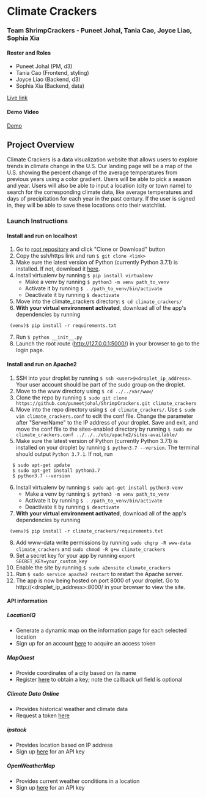 # Climate Crackers 
### Team ShrimpCrackers - Puneet Johal, Tania Cao, Joyce Liao, Sophia Xia
#### Roster and Roles
* Puneet Johal (PM, d3)
* Tania Cao (Frontend, styling)
* Joyce Liao (Backend, d3)
* Sophia Xia (Backend, data)

[Live link](http://68.183.221.237:8000/)

#### Demo Video
[Demo](https://www.youtube.com/watch?v=DrSi6HytNdg&feature=youtu.be)

## Project Overview
Climate Crackers is a data visualization website that allows users to explore trends in climate change in the U.S. Our landing page will be a map of the U.S. showing the percent change of the average temperatures from previous years using a color gradient. Users will be able to pick a season and year. Users will also be able to input a location (city or town name) to search for the corresponding climate data, like average temperatures and days of precipitation for each year in the past century. If the user is signed in, they will be able to save these locations onto their watchlist.

### Launch Instructions
#### Install and run on localhost
1. Go to [root repository](https://github.com/puneetjohal/ShrimpCrackers/) and click "Clone or Download" button
2. Copy the ssh/https link and run `$ git clone <link>`
3. Make sure the latest version of Python (currently Python 3.7.1) is installed. If not, download it [here](https://www.python.org/downloads/).
4. Install virtualenv by running `$ pip install virtualenv`
   * Make a venv by running `$ python3 -m venv path_to_venv`
   * Activate it by running `$ . /path_to_venv/bin/activate`
   * Deactivate it by running `$ deactivate`
5. Move into the climate_crackers directory: `$ cd climate_crackers/`
6. **With your virtual environment activated**, download all of the app's dependencies by running 
```
 (venv)$ pip install -r requirements.txt
```
7. Run `$ python __init__.py`
8. Launch the root route (http://127.0.0.1:5000/) in your browser to go to the login page.

#### Install and run on Apache2
1. SSH into your droplet by running `$ ssh <user>@<droplet_ip_address>`. Your user account should be part of the sudo group on the droplet.
2. Move to the www directory using `$ cd ../../var/www/`
3. Clone the repo by running `$ sudo git clone https://github.com/puneetjohal/ShrimpCrackers.git climate_crackers`
4. Move into the repo directory using `$ cd climate_crackers/`. Use `$ sudo vim climate_crackers.conf` to edit the conf file. Change the parameter after "ServerName" to the IP address of your droplet. Save and exit, and move the conf file to the sites-enabled directory by running `$ sudo mv climate_crackers.conf ../../../etc/apache2/sites-available/`
5. Make sure the latest version of Python (currently Python 3.7.1) is installed on your droplet by running `$ python3.7 --version`. The terminal should output `Python 3.7.1`. If not, run
```
  $ sudo apt-get update
  $ sudo apt-get install python3.7
  $ python3.7 --version
```
6. Install virtualenv by running `$ sudo apt-get install python3-venv`
   * Make a venv by running `$ python3 -m venv path_to_venv`
   * Activate it by running `$ . /path_to_venv/bin/activate`
   * Deactivate it by running `$ deactivate`
7. **With your virtual environment activated**, download all of the app's dependencies by running 
```
 (venv)$ pip install -r climate_crackers/requirements.txt
```
8. Add www-data write permissions by running `sudo chgrp -R www-data climate_crackers` and `sudo chmod -R g+w climate_crackers`
9. Set a secret key for your app by running `export SECRET_KEY=your_custom_key`
10. Enable the site by running `$ sudo a2ensite climate_crackers`
11. Run `$ sudo service apache2 restart` to restart the Apache server.
12. The app is now being hosted on port 8000 of your droplet. Go to http://<droplet_ip_address>:8000/ in your browser to view the site.

#### API information
##### LocationIQ
* Generate a dynamic map on the information page for each selected location
* Sign up for an account [here](https://locationiq.com/docs) to acquire an access token
##### MapQuest
* Provide coordinates of a city based on its name
* Register [here](https://developer.mapquest.com/plan_purchase/steps/business_edition/business_edition_free/register) to obtain a key; note the callback url field is optional
##### Climate Data Online
* Provides historical weather and climate data
* Request a token [here](https://www.ncdc.noaa.gov/cdo-web/token)
##### ipstack
* Provides location based on IP address
* Sign up [here](https://ipstack.com/signup/free) for an API key
##### OpenWeatherMap
* Provides current weather conditions in a location
* Sign up [here](https://home.openweathermap.org/users/sign_up) for an API key
